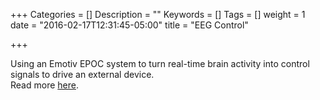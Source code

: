 +++
Categories = []
Description = ""
Keywords = []
Tags = []
weight = 1
date = "2016-02-17T12:31:45-05:00"
title = "EEG Control"

+++

Using an Emotiv EPOC system to turn real-time brain activity into control signals to drive an external device.  
Read more [here](/blog/home).